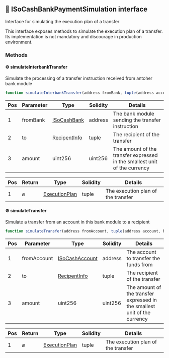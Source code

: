 ## 📜 ISoCashBankPaymentSimulation interface

Interface for simulating the execution plan of a transfer

This interface exposes methods to simulate the execution plan of a transfer. Its implementation is not mandatory and discourage in production environment.

### Methods

#### ⚙️ __simulateInterbankTransfer__
Simulate the processing of a transfer instruction received from antoher bank module

```js
function simulateInterbankTransfer(address fromBank, tuple(address account, bytes11 bic, bytes32 iban) to, uint256 amount) view returns (tuple(uint256 transferId, address debitLocalAccount, address creditLocalAccount, address payFromNostro, address payViaBank, tuple(uint8 model, address bank, address account) payViaAccount, tuple(uint8 model, address bank, address account) payToAccount))
```
| Pos | Parameter | Type | Solidity | Details |
| --- | --- | --- | --- | --- |
|1 | fromBank | [ISoCashBank](./api-t-ISoCashBank.md) | address | The bank module sending the transfer instruction |
|2 | to | [RecipentInfo](./api-t-RecipentInfo.md) | tuple | The recipient of the transfer |
|3 | amount | uint256 | uint256 | The amount of the transfer expressed in the smallest unit of the currency |


| Pos | Return | Type | Solidity | Details |
| --- | --- | --- | --- | --- |
|1 | ⌀ | [ExecutionPlan](./api-t-ExecutionPlan.md) | tuple | The execution plan of the transfer |


#### ⚙️ __simulateTransfer__
Simulate a transfer from an account in this bank module to a recipient

```js
function simulateTransfer(address fromAccount, tuple(address account, bytes11 bic, bytes32 iban) to, uint256 amount) view returns (tuple(uint256 transferId, address debitLocalAccount, address creditLocalAccount, address payFromNostro, address payViaBank, tuple(uint8 model, address bank, address account) payViaAccount, tuple(uint8 model, address bank, address account) payToAccount))
```
| Pos | Parameter | Type | Solidity | Details |
| --- | --- | --- | --- | --- |
|1 | fromAccount | [ISoCashAccount](./api-t-ISoCashAccount.md) | address | The account to transfer the funds from |
|2 | to | [RecipentInfo](./api-t-RecipentInfo.md) | tuple | The recipient of the transfer |
|3 | amount | uint256 | uint256 | The amount of the transfer expressed in the smallest unit of the currency |


| Pos | Return | Type | Solidity | Details |
| --- | --- | --- | --- | --- |
|1 | ⌀ | [ExecutionPlan](./api-t-ExecutionPlan.md) | tuple | The execution plan of the transfer |


